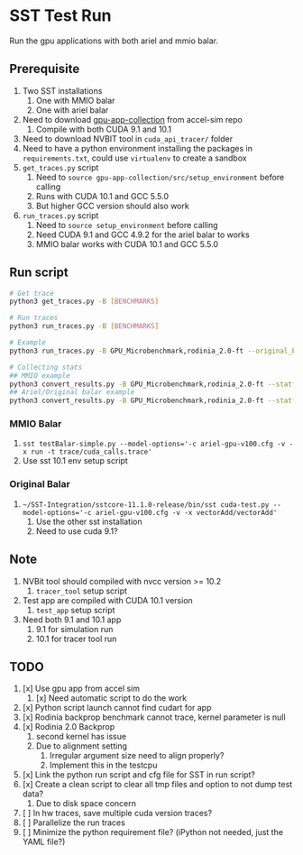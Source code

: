 # SST Test Run

Run the gpu applications with both ariel and mmio balar.

## Prerequisite

1. Two SST installations
    1. One with MMIO balar
    1. One with ariel balar
1. Need to download [gpu-app-collection](https://github.com/accel-sim/gpu-app-collection) from accel-sim repo
    1. Compile with both CUDA 9.1 and 10.1
1. Need to download NVBIT tool in `cuda_api_tracer/` folder
1. Need to have a python environment installing the packages in `requirements.txt`, could use `virtualenv` to create a sandbox
1. `get_traces.py` script
    1. Need to `source gpu-app-collection/src/setup_environment` before calling
    1. Runs with CUDA 10.1 and GCC 5.5.0
    1. But higher GCC version should also work
1. `run_traces.py` script
    1. Need to `source setup_environment` before calling
    1. Need CUDA 9.1 and GCC 4.9.2 for the ariel balar to works
    1. MMIO balar works with CUDA 10.1 and GCC 5.5.0

## Run script

```bash
# Get trace
python3 get_traces.py -B [BENCHMARKS]

# Run traces
python3 run_traces.py -B [BENCHMARKS]

# Example
python3 run_traces.py -B GPU_Microbenchmark,rodinia_2.0-ft --original_balar_sst_exe=~/SST-Integration/sstcore-11.0.0-release/bin/sst

# Collecting stats
## MMIO example
python3 convert_results.py -B GPU_Microbenchmark,rodinia_2.0-ft --statfile=mmio_stats.out --gpgpusim_statfile=gpgpu_inst_stats_mmio.log -o mmio_stats.json
## Ariel/Original balar example
python3 convert_results.py -B GPU_Microbenchmark,rodinia_2.0-ft --statfile=original_stats.out --gpgpusim_statfile=gpgpu_inst_stats_original.log -o original_stats.json

```

### MMIO Balar

1. `sst testBalar-simple.py --model-options='-c ariel-gpu-v100.cfg -v -x run -t trace/cuda_calls.trace'`
1. Use sst 10.1 env setup script

### Original Balar

1. `~/SST-Integration/sstcore-11.1.0-release/bin/sst cuda-test.py --model-options='-c ariel-gpu-v100.cfg -v -x vectorAdd/vectorAdd'`
    1. Use the other sst installation
    1. Need to use cuda 9.1?

## Note

1. NVBit tool should compiled with nvcc version >= 10.2
    1. `tracer_tool` setup script
1. Test app are compiled with CUDA 10.1 version
    1. `test_app` setup script
1. Need both 9.1 and 10.1 app
    1. 9.1 for simulation run
    1. 10.1 for tracer tool run

## TODO

1. [x] Use gpu app from accel sim
    1. [x] Need automatic script to do the work
1. [x] Python script launch cannot find cudart for app
1. [x] Rodinia backprop benchmark cannot trace, kernel parameter is null
1. [x] Rodinia 2.0 Backprop
    1. second kernel has issue
    1. Due to alignment setting
        1. Irregular argument size need to align properly?
        2. Implement this in the testcpu
1. [x] Link the python run script and cfg file for SST in run script?
1. [x] Create a clean script to clear all tmp files and option to not dump test data?
    1. Due to disk space concern
1. [ ] In hw traces, save multiple cuda version traces?
1. [ ] Parallelize the run traces
1. [ ] Minimize the python requirement file? (iPython not needed, just the YAML file?)
